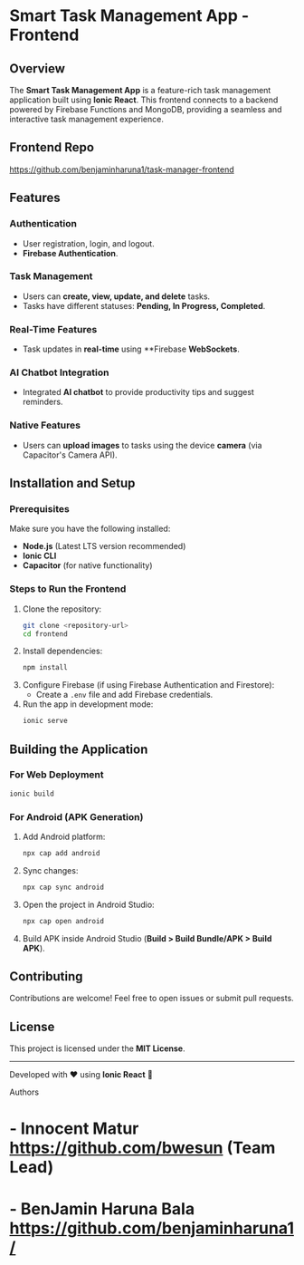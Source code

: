 # Smart Task Management App - Frontend

## Overview
The **Smart Task Management App** is a feature-rich task management application built using **Ionic React**. This frontend connects to a backend powered by Firebase Functions and MongoDB, providing a seamless and interactive task management experience.

## Frontend Repo
https://github.com/benjaminharuna1/task-manager-frontend



## Features

### Authentication
- User registration, login, and logout.
- **Firebase Authentication**.

### Task Management
- Users can **create, view, update, and delete** tasks.
- Tasks have different statuses: **Pending, In Progress, Completed**.

### Real-Time Features
- Task updates in **real-time** using **Firebase **WebSockets**.

### AI Chatbot Integration
- Integrated **AI chatbot** to provide productivity tips and suggest reminders.

### Native Features
- Users can **upload images** to tasks using the device **camera** (via Capacitor's Camera API).

## Installation and Setup

### Prerequisites
Make sure you have the following installed:
- **Node.js** (Latest LTS version recommended)
- **Ionic CLI**
- **Capacitor** (for native functionality)

### Steps to Run the Frontend

1. Clone the repository:
   ```sh
   git clone <repository-url>
   cd frontend
   ```
2. Install dependencies:
   ```sh
   npm install
   ```
3. Configure Firebase (if using Firebase Authentication and Firestore):
   - Create a `.env` file and add Firebase credentials.
4. Run the app in development mode:
   ```sh
   ionic serve
   ```

## Building the Application

### For Web Deployment
```sh
ionic build
```

### For Android (APK Generation)
1. Add Android platform:
   ```sh
   npx cap add android
   ```
2. Sync changes:
   ```sh
   npx cap sync android
   ```
3. Open the project in Android Studio:
   ```sh
   npx cap open android
   ```
4. Build APK inside Android Studio (**Build > Build Bundle/APK > Build APK**).

## Contributing
Contributions are welcome! Feel free to open issues or submit pull requests.

## License
This project is licensed under the **MIT License**.

---
Developed with ❤️ using **Ionic React** 🚀



Authors
# - Innocent Matur https://github.com/bwesun (Team Lead)
# - BenJamin Haruna Bala https://github.com/benjaminharuna1/
